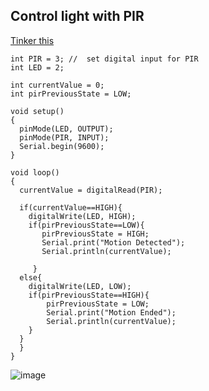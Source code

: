 

## Control light with PIR

[Tinker this](https://www.tinkercad.com/things/jNB3oPKtWiy)

```uno
int PIR = 3; //  set digital input for PIR
int LED = 2;

int currentValue = 0; 
int pirPreviousState = LOW;

void setup()
{
  pinMode(LED, OUTPUT);
  pinMode(PIR, INPUT);
  Serial.begin(9600);
}

void loop()
{
  currentValue = digitalRead(PIR);

  if(currentValue==HIGH){
    digitalWrite(LED, HIGH);
    if(pirPreviousState==LOW){
       pirPreviousState = HIGH;
       Serial.print("Motion Detected");
       Serial.println(currentValue);
  
     }
  else{
    digitalWrite(LED, LOW);
    if(pirPreviousState==HIGH){
        pirPreviousState = LOW;
        Serial.print("Motion Ended");
        Serial.println(currentValue);
    }
  }
  } 
}
```

![image](https://github.com/yeasin50/AssetsFor_/assets/46500228/e10e3244-ad93-4433-951b-93017946042b)
